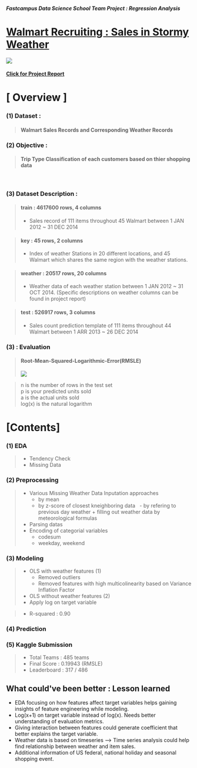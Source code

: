 ##### Fastcampus Data Science School Team Project : Regression Analysis
#  [Walmart Recruiting : Sales in Stormy Weather](https://www.kaggle.com/c/walmart-recruiting-sales-in-stormy-weather)

<img src="https://github.com/lucaseo/dss7-walmart-project/blob/master/archive/final/Presentation_fin/data/walmart.jpg">

#### [Click for Project Report](https://github.com/lucaseo/dss7-walmart-project/blob/master/project_report.ipynb)


# [ Overview ]

### (1) Dataset :
> #### Walmart Sales Records and Corresponding Weather Records

### (2) Objective :
> #### Trip Type Classification of each customers based on thier shopping data

<br>

### (3) Dataset Description :
> #### train : 4617600 rows, 4 columns  
> - Sales record of 111 items throughout 45 Walmart between 1 JAN 2012 ~ 31 DEC 2014

> #### key : 45 rows, 2 columns
> - Index of weather Stations in 20 different locations, and 45 Walmart which shares the same region with the weather stations.

> #### weather : 20517 rows, 20 columns
> - Weather data of each weather station between 1 JAN 2012  ~ 31 OCT 2014. (Specific descriptions on weather columns can be found in project report)

> #### test : 526917 rows, 3 columns
> - Sales count prediction template of 111 items throughout 44 Walmart between 1 ARR 2013 ~ 26 DEC 2014

### (3) : Evaluation
> #### Root-Mean-Squared-Logarithmic-Error(RMSLE)  
> <img src="https://github.com/lucaseo/dss7-walmart-project/blob/master/archive/rmsle_metrics.png">  
  
> n is the number of rows in the test set  
> p is your predicted units sold  
> a is the actual units sold  
> log(x) is the natural logarithm  




# [Contents]

### (1) EDA
> - Tendency Check
> - Missing Data

### (2) Preprocessing
> - Various Missing Weather Data Inputation approaches
>   - by mean
>   - by z-score of closest kneighboring data
>   - by refering to previous day weather + filling out weather data by meteorological formulas
> - Parsing datas
> - Encoding of categorial variables
>   - codesum
>   - weekday, weekend

### (3) Modeling
> - OLS with weather features (1)
>   - Removed outliers
>   - Removed features with high multicolinearity based on Variance Inflation Factor
> - OLS without weather features (2)
> - Apply log on target variable

> - R-squared : 0.90

### (4) Prediction

### (5) Kaggle Submission
> - Total Teams : 485 teams
> - Final Score : 0.19943 (RMSLE)
> - Leaderboard : 317 / 486


## What could've been better : Lesson learned
- EDA focusing on how features affect target variables helps gaining insights of feature engineering while modeling.
- Log(x+1) on target variable instead of log(x). Needs better understanding of evaluation metrics.
- Giving interaction between features could generate coefficient that better explains the target variable.
- Weather data is based on timeseries --> Time series analysis could help find relationship between weather and item sales.
- Additional information of US federal, national holiday and seasonal shopping event.
